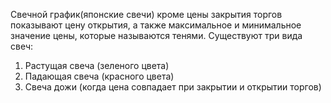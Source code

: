 Свечной график(японские свечи) кроме цены закрытия торгов показывают цену открытия, а также максимальное и минимальное значение цены, которые называются тенями. Существуют три вида свеч:
1. Растущая свеча (зеленого цвета)
2. Падающая свеча (красного цвета)
3. Свеча дожи (когда цена совпадает при закрытии и открытии торгов)